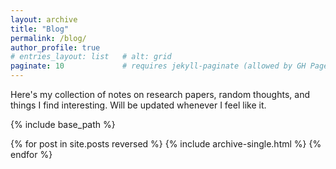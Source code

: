 ```yaml
---
layout: archive
title: "Blog"
permalink: /blog/
author_profile: true
# entries_layout: list   # alt: grid
paginate: 10             # requires jekyll-paginate (allowed by GH Pages)
---
```


Here's my collection of notes on research papers, random thoughts, and things I find interesting. Will be updated whenever I feel like it.

{% include base_path %}

{% for post in site.posts reversed %}
  {% include archive-single.html %}
{% endfor %}
